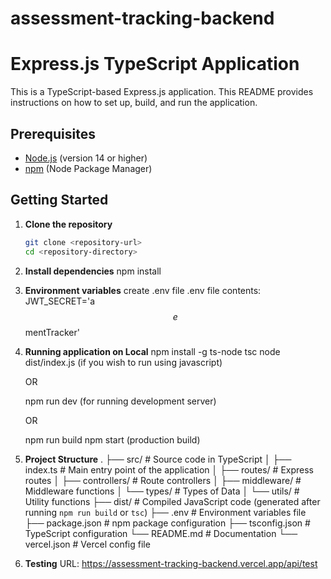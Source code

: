 # assessment-tracking-backend

# Express.js TypeScript Application

This is a TypeScript-based Express.js application. This README provides instructions on how to set up, build, and run the application.

## Prerequisites

-   [Node.js](https://nodejs.org/) (version 14 or higher)
-   [npm](https://www.npmjs.com/) (Node Package Manager)

## Getting Started

1. **Clone the repository**

    ```bash
    git clone <repository-url>
    cd <repository-directory>

    ```

2. **Install dependencies**
   npm install

3. **Environment variables**
   create .env file
   .env file contents:
   JWT_SECRET='a$$e$$mentTracker'

4. **Running application on Local**
   npm install -g ts-node
   tsc
   node dist/index.js (if you wish to run using javascript)

    OR

    npm run dev (for running development server)

    OR

    npm run build
    npm start (production build)

5. **Project Structure**
   .
   ├── src/ # Source code in TypeScript
   │ ├── index.ts # Main entry point of the application
   │ ├── routes/ # Express routes
   │ ├── controllers/ # Route controllers
   │ ├── middleware/ # Middleware functions
   │ └── types/ # Types of Data
   │ └── utils/ # Utility functions
   ├── dist/ # Compiled JavaScript code (generated after running `npm run build` or `tsc`)
   ├── .env # Environment variables file
   ├── package.json # npm package configuration
   ├── tsconfig.json # TypeScript configuration
   └── README.md # Documentation
   └── vercel.json # Vercel config file

6. **Testing**
   URL: https://assessment-tracking-backend.vercel.app/api/test
